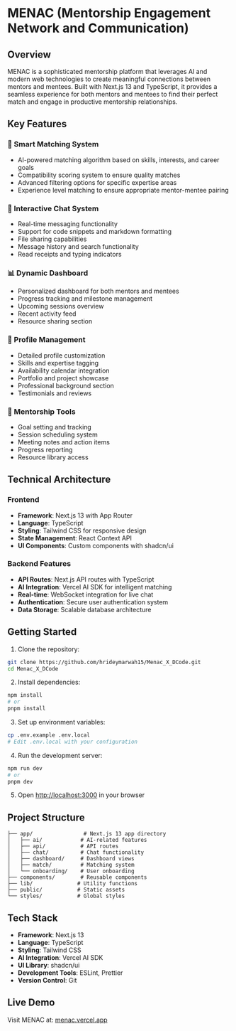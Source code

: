 # MENAC (Mentorship Engagement Network and Communication)

## Overview

MENAC is a sophisticated mentorship platform that leverages AI and modern web technologies to create meaningful connections between mentors and mentees. Built with Next.js 13 and TypeScript, it provides a seamless experience for both mentors and mentees to find their perfect match and engage in productive mentorship relationships.

## Key Features

### 🤝 Smart Matching System
- AI-powered matching algorithm based on skills, interests, and career goals
- Compatibility scoring system to ensure quality matches
- Advanced filtering options for specific expertise areas
- Experience level matching to ensure appropriate mentor-mentee pairing

### 💬 Interactive Chat System
- Real-time messaging functionality
- Support for code snippets and markdown formatting
- File sharing capabilities
- Message history and search functionality
- Read receipts and typing indicators

### 📊 Dynamic Dashboard
- Personalized dashboard for both mentors and mentees
- Progress tracking and milestone management
- Upcoming sessions overview
- Recent activity feed
- Resource sharing section

### 👤 Profile Management
- Detailed profile customization
- Skills and expertise tagging
- Availability calendar integration
- Portfolio and project showcase
- Professional background section
- Testimonials and reviews

### 🎯 Mentorship Tools
- Goal setting and tracking
- Session scheduling system
- Meeting notes and action items
- Progress reporting
- Resource library access

## Technical Architecture

### Frontend
- **Framework**: Next.js 13 with App Router
- **Language**: TypeScript
- **Styling**: Tailwind CSS for responsive design
- **State Management**: React Context API
- **UI Components**: Custom components with shadcn/ui

### Backend Features
- **API Routes**: Next.js API routes with TypeScript
- **AI Integration**: Vercel AI SDK for intelligent matching
- **Real-time**: WebSocket integration for live chat
- **Authentication**: Secure user authentication system
- **Data Storage**: Scalable database architecture

## Getting Started

1. Clone the repository:
```bash
git clone https://github.com/hrideymarwah15/Menac_X_DCode.git
cd Menac_X_DCode
```

2. Install dependencies:
```bash
npm install
# or
pnpm install
```

3. Set up environment variables:
```bash
cp .env.example .env.local
# Edit .env.local with your configuration
```

4. Run the development server:
```bash
npm run dev
# or
pnpm dev
```

5. Open [http://localhost:3000](http://localhost:3000) in your browser

## Project Structure
```
├── app/                # Next.js 13 app directory
│   ├── ai/            # AI-related features
│   ├── api/           # API routes
│   ├── chat/          # Chat functionality
│   ├── dashboard/     # Dashboard views
│   ├── match/         # Matching system
│   └── onboarding/    # User onboarding
├── components/        # Reusable components
├── lib/              # Utility functions
├── public/           # Static assets
└── styles/           # Global styles
```

## Tech Stack

- **Framework**: Next.js 13
- **Language**: TypeScript
- **Styling**: Tailwind CSS
- **AI Integration**: Vercel AI SDK
- **UI Library**: shadcn/ui
- **Development Tools**: ESLint, Prettier
- **Version Control**: Git

## Live Demo

Visit MENAC at: [menac.vercel.app](https://menac.vercel.app)